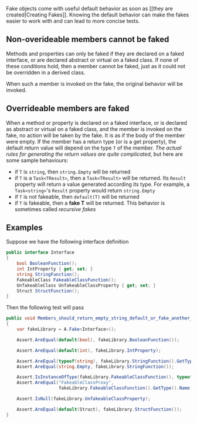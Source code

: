 Fake objects come with useful default behavior as soon as [[they are created|Creating Fakes]]. Knowing the default behavior can make the fakes easier to work with and can lead to more concise tests.

## Non-overideable members cannot be faked

Methods and properties can only be faked if they are declared on a faked interface, or are declared abstract or virtual on a faked class. If none of these conditions hold, then a member cannot be faked, just as it could not be overridden in a derived class.

When such a member is invoked on the fake, the original behavior will be invoked.

## Overrideable members are faked

When a method or property is declared on a faked interface, or is declared as abstract or virtual on a faked class, and the member is invoked on the fake, no action will be taken by the fake. It is as if the body of the member were empty. If the member has a return type (or is a get property), the default return value will depend on the type `T` of the member. *The actual rules for generating the return values are quite complicated*, but here are some sample behaviours:

* if `T` is `string`, then `string.Empty` will be returned
* if `T` is a `Task<TResult>`, then a `Task<TResult>` will be returned. Its `Result` property will return a value generated according its type. For example, a `Task<string>`'s `Result` property would return `string.Empty`
* if `T` is not fakeable, then `default(T)` will be returned
* if `T` is fakeable, then a **fake T** will be returned. This behavior is sometimes called *recursive fakes*

## Examples

Suppose we have the following interface definition

```csharp
public interface Interface
{
    bool BooleanFunction();
    int IntProperty { get; set; }
    string StringFunction();
    FakeableClass FakeableClassFunction();
    UnfakeableClass UnfakeableClassProperty { get; set; }
    Struct StructFunction();
}
```

Then the following test will pass

```csharp
public void Members_should_return_empty_string_default_or_fake_another_fake()
{
    var fakeLibrary = A.Fake<Interface>();

    Assert.AreEqual(default(bool), fakeLibrary.BooleanFunction());

    Assert.AreEqual(default(int), fakeLibrary.IntProperty);

    Assert.AreEqual(typeof(string), fakeLibrary.StringFunction().GetType()); 
    Assert.AreEqual(string.Empty, fakeLibrary.StringFunction());

    Assert.IsInstanceOfType(fakeLibrary.FakeableClassFunction(), typeof(FakeableClass));
    Assert.AreEqual("FakeableClassProxy",
                    fakeLibrary.FakeableClassFunction().GetType().Name); // to show it's a fake

    Assert.IsNull(fakeLibrary.UnfakeableClassProperty);

    Assert.AreEqual(default(Struct), fakeLibrary.StructFunction());
}
```